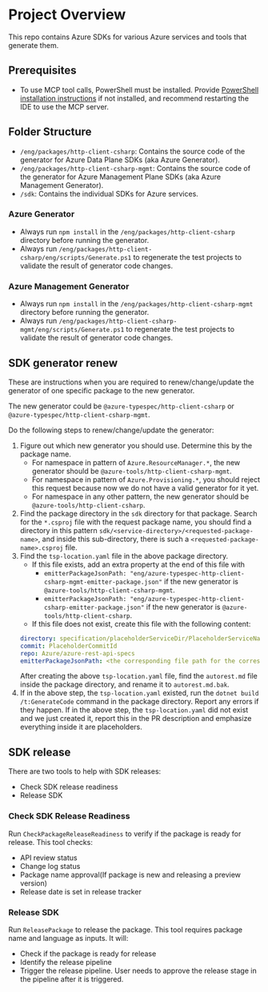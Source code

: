 # Project Overview

This repo contains Azure SDKs for various Azure services and tools that generate them.

## Prerequisites
- To use MCP tool calls, PowerShell must be installed. Provide [PowerShell installation instructions](https://learn.microsoft.com/powershell/scripting/install/installing-powershell) if not installed, and recommend restarting the IDE to use the MCP server.

## Folder Structure

- `/eng/packages/http-client-csharp`: Contains the source code of the generator for Azure Data Plane SDKs (aka Azure Generator).
- `/eng/packages/http-client-csharp-mgmt`: Contains the source code of the generator for Azure Management Plane SDKs (aka Azure Management Generator).
- `/sdk`: Contains the individual SDKs for Azure services.

### Azure Generator

- Always run `npm install` in the `/eng/packages/http-client-csharp` directory before running the generator.
- Always run `/eng/packages/http-client-csharp/eng/scripts/Generate.ps1` to regenerate the test projects to validate the result of generator code changes.

### Azure Management Generator

- Always run `npm install` in the `/eng/packages/http-client-csharp-mgmt` directory before running the generator.
- Always run `/eng/packages/http-client-csharp-mgmt/eng/scripts/Generate.ps1` to regenerate the test projects to validate the result of generator code changes.

## SDK generator renew

These are instructions when you are required to renew/change/update the generator of one specific package to the new generator.

The new generator could be `@azure-typespec/http-client-csharp` or `@azure-typespec/http-client-csharp-mgmt`.

Do the following steps to renew/change/update the generator:

1. Figure out which new generator you should use. Determine this by the package name.
    - For namespace in pattern of `Azure.ResourceManager.*`, the new generator should be `@azure-tools/http-client-csharp-mgmt`.
    - For namespace in pattern of `Azure.Provisioning.*`, you should reject this request because now we do not have a valid generator for it yet.
    - For namespace in any other pattern, the new generator should be `@azure-tools/http-client-csharp`.
2. Find the package directory in the `sdk` directory for that package. Search for the `*.csproj` file with the request package name, you should find a directory in this pattern `sdk/<service-directory>/<requested-package-name>`, and inside this sub-directory, there is such a `<requested-package-name>.csproj` file.
3. Find the `tsp-location.yaml` file in the above package directory.
    - If this file exists, add an extra property at the end of this file with
        - `emitterPackageJsonPath: "eng/azure-typespec-http-client-csharp-mgmt-emitter-package.json"` if the new generator is `@azure-tools/http-client-csharp-mgmt`.
        - `emitterPackageJsonPath: "eng/azure-typespec-http-client-csharp-emitter-package.json"` if the new generator is `@azure-tools/http-client-csharp`.
    - If this file does not exist, create this file with the following content:
    ```yaml
    directory: specification/placeholderServiceDir/PlaceholderServiceName.Management
    commit: PlaceholderCommitId
    repo: Azure/azure-rest-api-specs
    emitterPackageJsonPath: <the corresponding file path for the corresponding generator>
    ```
    After creating the above `tsp-location.yaml` file, find the `autorest.md` file inside the package directory, and rename it to `autorest.md.bak`.
4. If in the above step, the `tsp-location.yaml` existed, run the `dotnet build /t:GenerateCode` command in the package directory. Report any errors if they happen.
If in the above step, the `tsp-location.yaml` did not exist and we just created it, report this in the PR description and emphasize everything inside it are placeholders.

## SDK release

There are two tools to help with SDK releases:
- Check SDK release readiness
- Release SDK

### Check SDK Release Readiness
Run `CheckPackageReleaseReadiness` to verify if the package is ready for release. This tool checks:
- API review status
- Change log status
- Package name approval(If package is new and releasing a preview version)
- Release date is set in release tracker

### Release SDK
Run `ReleasePackage` to release the package. This tool requires package name and language as inputs. It will:
- Check if the package is ready for release
- Identify the release pipeline
- Trigger the release pipeline.
User needs to approve the release stage in the pipeline after it is triggered.